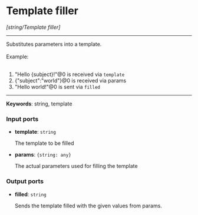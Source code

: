 # Template filler

_[string/Template filler]_

---

Substitutes parameters into a template.<br>
<br>
Example:<br>
<br>
1. "Hello {subject}!"@0 is received via `template`<br>
2. {"subject":"world"}@0 is received via params<br>
3. "Hello world!"@0 is sent via `filled`<br>

---

__Keywords__: string, template

### Input ports

* __template__: ` string `

    The template to be filled<br>


* __params__: ` {string: any} `

    The actual parameters used for filling the template<br>

### Output ports

* __filled__: ` string `

    Sends the template filled with the given values from params.<br>

